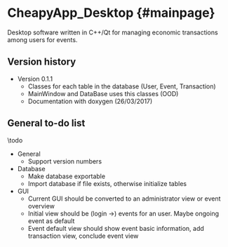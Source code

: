 # CheapyApp_Desktop {#mainpage}
Desktop software written in C++/Qt for managing economic transactions among users for events.

## Version history
* Version 0.1.1
    * Classes for each table in the database (User, Event, Transaction)
	* MainWindow and DataBase uses this classes (OOD)
	* Documentation with doxygen (26/03/2017)

## General to-do list
\todo
* General
    *  Support version numbers
* Database
    *  Make database exportable
    *  Import database if file exists, otherwise initialize tables
*  GUI
    *  Current GUI should be converted to an administrator view or event overview
    *  Initial view should be (login ->) events for an user. Maybe ongoing event as default
    *  Event default view should show event basic information, add transaction view, conclude event view
